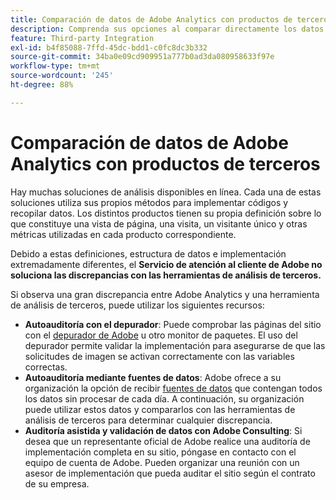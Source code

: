 ```yaml
---
title: Comparación de datos de Adobe Analytics con productos de terceros
description: Comprenda sus opciones al comparar directamente los datos en Adobe Analytics con los datos recopilados por otras soluciones de Analytics.
feature: Third-party Integration
exl-id: b4f85088-7ffd-45dc-bdd1-c0fc8dc3b332
source-git-commit: 34ba0e09cd909951a777b0ad3da080958633f97e
workflow-type: tm+mt
source-wordcount: '245'
ht-degree: 88%

---
```


# Comparación de datos de Adobe Analytics con productos de terceros

Hay muchas soluciones de análisis disponibles en línea. Cada una de estas soluciones utiliza sus propios métodos para implementar códigos y recopilar datos. Los distintos productos tienen su propia definición sobre lo que constituye una vista de página, una visita, un visitante único y otras métricas utilizadas en cada producto correspondiente.

Debido a estas definiciones, estructura de datos e implementación extremadamente diferentes, el **Servicio de atención al cliente de Adobe no soluciona las discrepancias con las herramientas de análisis de terceros.**

Si observa una gran discrepancia entre Adobe Analytics y una herramienta de análisis de terceros, puede utilizar los siguientes recursos:

* **Autoauditoría con el depurador**: Puede comprobar las páginas del sitio con el [depurador de Adobe](https://experienceleague.adobe.com/docs/debugger/using/experience-cloud-debugger.html?lang=es) u otro monitor de paquetes. El uso del depurador permite validar la implementación para asegurarse de que las solicitudes de imagen se activan correctamente con las variables correctas.
* **Autoauditoría mediante fuentes de datos**: Adobe ofrece a su organización la opción de recibir [fuentes de datos](/help/export/analytics-data-feed/data-feed-overview.md) que contengan todos los datos sin procesar de cada día. A continuación, su organización puede utilizar estos datos y compararlos con las herramientas de análisis de terceros para determinar cualquier discrepancia.
* **Auditoría asistida y validación de datos con Adobe Consulting**: Si desea que un representante oficial de Adobe realice una auditoría de implementación completa en su sitio, póngase en contacto con el equipo de cuenta de Adobe. Pueden organizar una reunión con un asesor de implementación que pueda auditar el sitio según el contrato de su empresa.
